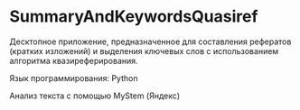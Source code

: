 # SummaryAndKeywordsQuasiref
Десктопное приложение, предназначенное для составления рефератов (кратких изложений) и выделения ключевых слов с использованием алгоритма квазиреферирования.

Язык программирования: Python

Анализ текста с помощью MyStem (Яндекс)

